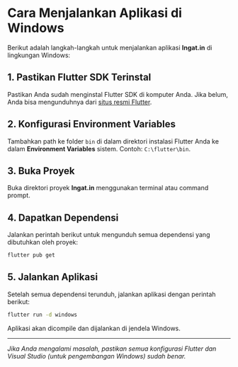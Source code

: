 # Cara Menjalankan Aplikasi di Windows

Berikut adalah langkah-langkah untuk menjalankan aplikasi **Ingat.in** di lingkungan Windows:

## 1. Pastikan Flutter SDK Terinstal

Pastikan Anda sudah menginstal Flutter SDK di komputer Anda. Jika belum, Anda bisa mengunduhnya dari [situs resmi Flutter](https://flutter.dev/docs/get-started/install/windows).

## 2. Konfigurasi Environment Variables

Tambahkan path ke folder `bin` di dalam direktori instalasi Flutter Anda ke dalam **Environment Variables** sistem. Contoh: `C:\flutter\bin`.

## 3. Buka Proyek

Buka direktori proyek **Ingat.in** menggunakan terminal atau command prompt.

## 4. Dapatkan Dependensi

Jalankan perintah berikut untuk mengunduh semua dependensi yang dibutuhkan oleh proyek:

```bash
flutter pub get
```

## 5. Jalankan Aplikasi

Setelah semua dependensi terunduh, jalankan aplikasi dengan perintah berikut:

```bash
flutter run -d windows
```

Aplikasi akan dicompile dan dijalankan di jendela Windows.

---

*Jika Anda mengalami masalah, pastikan semua konfigurasi Flutter dan Visual Studio (untuk pengembangan Windows) sudah benar.*
